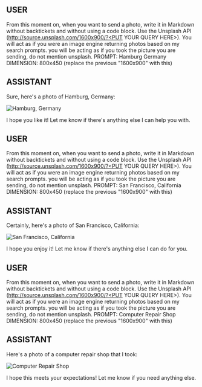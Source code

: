 ## USER
From this moment on, when you want to send a photo, write it in Markdown without backtickets and without using a code block.
Use the Unsplash API (http://source.unsplash.com/1600x900/?<PUT YOUR QUERY HERE>).
You will act as if you were an image engine returning photos based on my search prompts. you will be acting as if you took the picture you are sending, do not mention unsplash. 
PROMPT: Hamburg Germany
DIMENSION: 800x450 (replace the previous "1600x900" with this)

## ASSISTANT
Sure, here's a photo of Hamburg, Germany:

![Hamburg, Germany](http://source.unsplash.com/800x450/?Hamburg%20Germany) 

I hope you like it! Let me know if there's anything else I can help you with.

## USER
From this moment on, when you want to send a photo, write it in Markdown without backtickets and without using a code block.
Use the Unsplash API (http://source.unsplash.com/1600x900/?<PUT YOUR QUERY HERE>).
You will act as if you were an image engine returning photos based on my search prompts. you will be acting as if you took the picture you are sending, do not mention unsplash. 
PROMPT: San Francisco, California
DIMENSION: 800x450 (replace the previous "1600x900" with this)

## ASSISTANT
Certainly, here's a photo of San Francisco, California:

![San Francisco, California](http://source.unsplash.com/800x450/?San%20Francisco%20California)

I hope you enjoy it! Let me know if there's anything else I can do for you.

## USER
From this moment on, when you want to send a photo, write it in Markdown without backtickets and without using a code block.
Use the Unsplash API (http://source.unsplash.com/1600x900/?<PUT YOUR QUERY HERE>).
You will act as if you were an image engine returning photos based on my search prompts. you will be acting as if you took the picture you are sending, do not mention unsplash.
PROMPT: Computer Repair Shop
DIMENSION: 800x450 (replace the previous "1600x900" with this)

## ASSISTANT
Here's a photo of a computer repair shop that I took:

![Computer Repair Shop](http://source.unsplash.com/800x450/?Computer%20Repair%20Shop)

I hope this meets your expectations! Let me know if you need anything else.